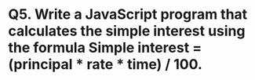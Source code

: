 # Q5. Write a JavaScript program that calculates the simple interest using the formula Simple interest = (principal * rate * time) / 100.
